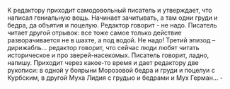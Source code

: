 К редактору приходит самодовольный писатель и утверждает, что написал гениальную вещь. Начинает зачитывать, а там одни груди и бедра, да объятия и поцелую. 
Редактор говорит - не надо. 
Писатель читает другой отрывок: все тоже самое только действие разворачивается не в шахте, а под водой. 
Не надо! 
Третий эпизод – дирижабль… редактор говорит, что сейчас люди любят читать историческое и про зверей-насекомых. Писатель говорит, ладно, напишу. 
Приходит через какое-то время и дает редактору две рукописи: в одной у боярыни Морозовой бедра и груди и поцелуи с Курбским, в другой Муха Лидия с грудью и бедрами и Мух Герман… - 